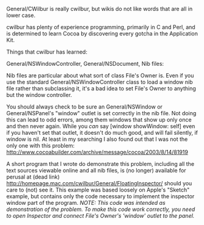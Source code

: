 

General/CWilbur is really cwilbur, but wikis do not like words that are all in lower case.

cwilbur has plenty of experience programming, primarily in C and Perl, and is determined to learn Cocoa by discovering every gotcha in the Application Kit.

Things that cwilbur has learned:

General/NSWindowController, General/NSDocument, Nib files:

Nib files are particular about what sort of class File's Owner is.  Even if you use the standard General/NSWindowController class to load a window nib file rather than subclassing it, it's a bad idea to set File's Owner to anything but the window controller.

You should always check to be sure an General/NSWindow or General/NSPanel's "window" outlet is set correctly in the nib file.  Not doing this can lead to odd errors, among them windows that show up only once and then never again. While you *can* say     [window showWindow: self] even if you haven't set that outlet, it doesn't do much good, and will fail silently, if window is nil.   At least in my searching I also found out that I was not the only one with this problem:  http://www.cocoabuilder.com/archive/message/cocoa/2003/8/14/81919

A short program that I wrote do demonstrate this problem, including all the text sources viewable online and all nib files, is (no longer) available for perusal at (dead link) http://homepage.mac.com/cwilbur/General/FloatingInspector/ should you care to (not) see it. This example was based loosely on Apple's "Sketch" example, but contains only the code necessary to implement the inspector window part of the program.  *NOTE: This code was intended as demonstration of the problem.  To make this code work correctly, you need to open Inspector and connect File's Owner's 'window' outlet to the panel.*